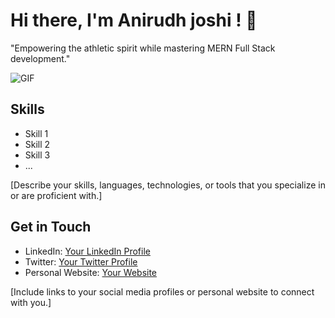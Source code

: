 # Hi there, I'm Anirudh joshi ! 👋

"Empowering the athletic spirit while mastering MERN Full Stack development."

<!-- Insert a GIF or an image here -->
![GIF](link_to_your_gif_or_image)

## Skills

- Skill 1
- Skill 2
- Skill 3
- ...

[Describe your skills, languages, technologies, or tools that you specialize in or are proficient with.]

## Get in Touch

- LinkedIn: [Your LinkedIn Profile](https://www.linkedin.com/in/your_profile)
- Twitter: [Your Twitter Profile](https://twitter.com/your_username)
- Personal Website: [Your Website](https://yourwebsite.com)

[Include links to your social media profiles or personal website to connect with you.]

<!-- You can add more sections, such as projects, achievements, or interests, as needed -->

